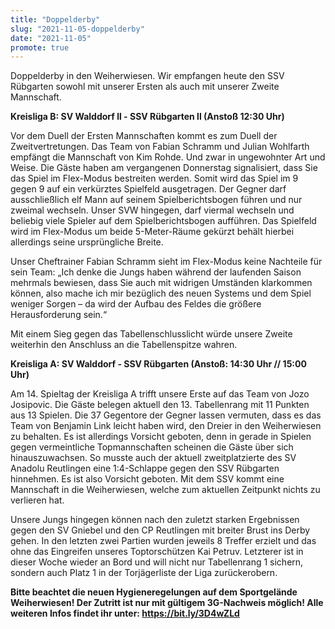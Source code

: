 ```yaml
---
title: "Doppelderby"
slug: "2021-11-05-doppelderby"
date: "2021-11-05"
promote: true
---
```

Doppelderby in den Weiherwiesen. Wir empfangen heute den SSV Rübgarten sowohl mit unserer Ersten als auch mit unserer Zweite Mannschaft.


**Kreisliga B: SV Walddorf ll - SSV Rübgarten ll (Anstoß 12:30 Uhr)**


Vor dem Duell der Ersten Mannschaften kommt es zum Duell der Zweitvertretungen. Das Team von Fabian Schramm und Julian Wohlfarth empfängt die Mannschaft von Kim Rohde. Und zwar in ungewohnter Art und Weise. Die Gäste haben am vergangenen Donnerstag signalisiert, dass Sie das Spiel im Flex-Modus bestreiten werden. Somit wird das Spiel im 9 gegen 9 auf ein verkürztes Spielfeld ausgetragen. Der Gegner darf ausschließlich elf Mann auf seinem Spielberichtsbogen führen und nur zweimal wechseln. Unser SVW hingegen, darf viermal wechseln und beliebig viele Spieler auf dem Spielberichtsbogen aufführen. Das Spielfeld wird im Flex-Modus um beide 5-Meter-Räume gekürzt behält hierbei allerdings seine ursprüngliche Breite.


Unser Cheftrainer Fabian Schramm sieht im Flex-Modus keine Nachteile für sein Team: „Ich denke die Jungs haben während der laufenden Saison mehrmals bewiesen, dass Sie auch mit widrigen Umständen klarkommen können, also mache ich mir bezüglich des neuen Systems und dem Spiel weniger Sorgen – da wird der Aufbau des Feldes die größere Herausforderung sein.“


Mit einem Sieg gegen das Tabellenschlusslicht würde unsere Zweite weiterhin den Anschluss an die Tabellenspitze wahren.



**Kreisliga A: SV Walddorf - SSV Rübgarten (Anstoß: 14:30 Uhr // 15:00 Uhr)**


Am 14. Spieltag der Kreisliga A trifft unsere Erste auf das Team von Jozo Josipovic. Die Gäste belegen aktuell den 13. Tabellenrang mit 11 Punkten aus 13 Spielen. Die 37 Gegentore der Gegner lassen vermuten, dass es das Team von Benjamin Link leicht haben wird, den Dreier in den Weiherwiesen zu behalten. Es ist allerdings Vorsicht geboten, denn in gerade in Spielen gegen vermeintliche Topmannschaften scheinen die Gäste über sich hinauszuwachsen. So musste auch der aktuell zweitplatzierte des SV Anadolu Reutlingen eine 1:4-Schlappe gegen den SSV Rübgarten hinnehmen. Es ist also Vorsicht geboten. Mit dem SSV kommt eine Mannschaft in die Weiherwiesen, welche zum aktuellen Zeitpunkt nichts zu verlieren hat.


Unsere Jungs hingegen können nach den zuletzt starken Ergebnissen gegen den SV Gniebel und den CP Reutlingen mit breiter Brust ins Derby gehen. In den letzten zwei Partien wurden jeweils 8 Treffer erzielt und das ohne das Eingreifen unseres Toptorschützen Kai Petruv. Letzterer ist in dieser Woche wieder an Bord und will nicht nur Tabellenrang 1 sichern, sondern auch Platz 1 in der Torjägerliste der Liga zurückerobern.



**Bitte beachtet die neuen Hygieneregelungen auf dem Sportgelände Weiherwiesen! Der Zutritt ist nur mit gültigem 3G-Nachweis möglich! Alle weiteren Infos findet ihr unter: <a href="https://bit.ly/3D4wZLd">https://bit.ly/3D4wZLd</a>**
